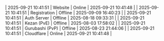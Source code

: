 | 2025-09-21 10:41:51 | Website | Online | 2025-09-21 10:41:48 |
| 2025-09-21 10:41:51 | Registration | Offline | 2025-09-09 16:40:23 |
| 2025-09-21 10:41:51 | Auth Server | Offline | 2025-08-18 09:33:31 |
| 2025-09-21 10:41:51 | Kezan (PvE) | Offline | 2025-08-03 17:58:02 |
| 2025-09-21 10:41:51 | Gurubashi (PvP) | Offline | 2025-08-23 21:44:06 |
| 2025-09-21 10:41:51 | Cloudflare | Online | 2025-09-21 10:41:48 |
